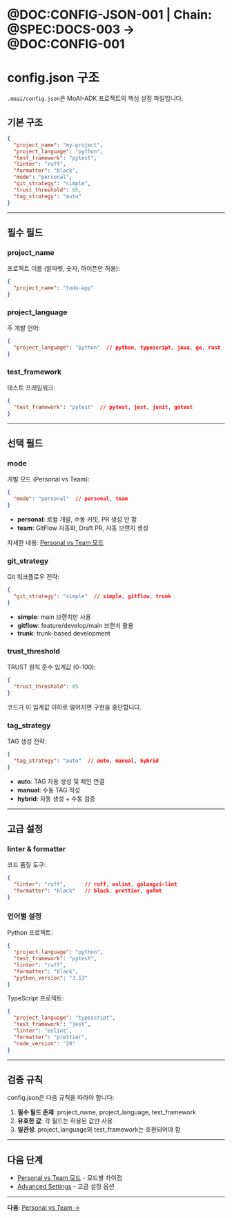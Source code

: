 # @DOC:CONFIG-JSON-001 | Chain: @SPEC:DOCS-003 -> @DOC:CONFIG-001

# config.json 구조

`.moai/config.json`은 MoAI-ADK 프로젝트의 핵심 설정 파일입니다.

## 기본 구조

```json
{
  "project_name": "my-project",
  "project_language": "python",
  "test_framework": "pytest",
  "linter": "ruff",
  "formatter": "black",
  "mode": "personal",
  "git_strategy": "simple",
  "trust_threshold": 85,
  "tag_strategy": "auto"
}
```

---

## 필수 필드

### project_name

프로젝트 이름 (알파벳, 숫자, 하이픈만 허용):

```json
{
  "project_name": "todo-app"
}
```

### project_language

주 개발 언어:

```json
{
  "project_language": "python"  // python, typescript, java, go, rust
}
```

### test_framework

테스트 프레임워크:

```json
{
  "test_framework": "pytest"  // pytest, jest, junit, gotest
}
```

---

## 선택 필드

### mode

개발 모드 (Personal vs Team):

```json
{
  "mode": "personal"  // personal, team
}
```

- **personal**: 로컬 개발, 수동 커밋, PR 생성 안 함
- **team**: GitFlow 자동화, Draft PR, 자동 브랜치 생성

자세한 내용: [Personal vs Team 모드](personal-vs-team.md)

### git_strategy

Git 워크플로우 전략:

```json
{
  "git_strategy": "simple"  // simple, gitflow, trunk
}
```

- **simple**: main 브랜치만 사용
- **gitflow**: feature/develop/main 브랜치 활용
- **trunk**: trunk-based development

### trust_threshold

TRUST 원칙 준수 임계값 (0-100):

```json
{
  "trust_threshold": 85
}
```

코드가 이 임계값 이하로 떨어지면 구현을 중단합니다.

### tag_strategy

TAG 생성 전략:

```json
{
  "tag_strategy": "auto"  // auto, manual, hybrid
}
```

- **auto**: TAG 자동 생성 및 체인 연결
- **manual**: 수동 TAG 작성
- **hybrid**: 자동 생성 + 수동 검증

---

## 고급 설정

### linter & formatter

코드 품질 도구:

```json
{
  "linter": "ruff",      // ruff, eslint, golangci-lint
  "formatter": "black"   // black, prettier, gofmt
}
```

### 언어별 설정

Python 프로젝트:

```json
{
  "project_language": "python",
  "test_framework": "pytest",
  "linter": "ruff",
  "formatter": "black",
  "python_version": "3.13"
}
```

TypeScript 프로젝트:

```json
{
  "project_language": "typescript",
  "test_framework": "jest",
  "linter": "eslint",
  "formatter": "prettier",
  "node_version": "20"
}
```

---

## 검증 규칙

config.json은 다음 규칙을 따라야 합니다:

1. **필수 필드 존재**: project_name, project_language, test_framework
2. **유효한 값**: 각 필드는 허용된 값만 사용
3. **일관성**: project_language와 test_framework는 호환되어야 함

---

## 다음 단계

- [Personal vs Team 모드](personal-vs-team.md) - 모드별 차이점
- [Advanced Settings](advanced-settings.md) - 고급 설정 옵션

---

**다음**: [Personal vs Team →](personal-vs-team.md)
